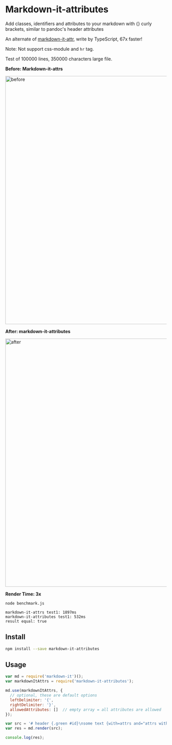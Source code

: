 # Markdown-it-attributes

Add classes, identifiers and attributes to your markdown with {} curly brackets, similar to pandoc's header attributes

An alternate of [markdown-it-attr](https://github.com/arve0/markdown-it-attrs), write by TypeScript, 67x faster!

Note: Not support css-module and `hr` tag.

Test of 100000 lines, 350000 characters large file.

**Before: Markdown-it-attrs**

<img width="775" alt="before" src="https://user-images.githubusercontent.com/7115690/163722498-9b1be126-a82b-4d4c-995c-94f8431b3744.png">

**After: markdown-it-attributes**

<img width="775" alt="after" src="https://user-images.githubusercontent.com/7115690/163722482-eda06281-af6c-4158-9419-d93b3505cb90.png">

**Render Time: 3x**

```
node benchmark.js

markdown-it-attrs test1: 1897ms
markdown-it-attributes test1: 532ms
result equal: true
```

## Install

```sh
npm install --save markdown-it-attributes
```

## Usage

```js
var md = require('markdown-it')();
var markdownItAttrs = require('markdown-it-attributes');

md.use(markdownItAttrs, {
  // optional, these are default options
  leftDelimiter: '{',
  rightDelimiter: '}',
  allowedAttributes: []  // empty array = all attributes are allowed
});

var src = '# header {.green #id}\nsome text {with=attrs and="attrs with space"}';
var res = md.render(src);

console.log(res);
```

